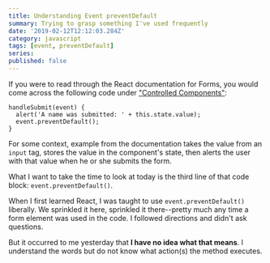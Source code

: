```yaml
---
title: Understanding Event preventDefault
summary: Trying to grasp something I've used frequently
date: '2019-02-12T12:12:03.284Z'
category: javascript
tags: [event, preventDefault]
series:
published: false
---
```


If you were to read through the React documentation for Forms, you would come across the following code under ["Controlled Components"](https://reactjs.org/docs/forms.html#controlled-components):

```js{3}
handleSubmit(event) {
  alert('A name was submitted: ' + this.state.value);
  event.preventDefault();
}
```

For some context, example from the documentation takes the value from an `input` tag, stores the value in the component's state, then alerts the user with that value when he or she submits the form.

What I want to take the time to look at today is the third line of that code block: `event.preventDefault()`.

When I first learned React, I was taught to use `event.preventDefault()` liberally. We sprinkled it here, sprinkled it there--pretty much any time a form element was used in the code. I followed directions and didn't ask questions.

But it occurred to me yesterday that **I have no idea what that means**. I understand the words but do not know what action(s) the method executes.
